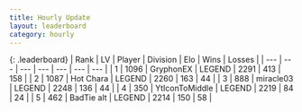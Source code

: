 ```yaml
---
title: Hourly Update
layout: leaderboard
category: hourly
---
```


{: .leaderboard}
| Rank | LV | Player | Division | Elo | Wins | Losses |
| --- | --- | --- | --- | --- | --- | --- |
| <span data-change="0">1</span> | 1096 | <span title="ID: 315148">GryphonEX</span> | LEGEND | <span data-change="8">2291</span> | <span data-change="1">413</span> | <span data-change="0">158</span> |
| <span data-change="0">2</span> | 1087 | <span title="ID: 417840">Hot Chara</span> | LEGEND | <span data-change="0">2260</span> | <span data-change="0">163</span> | <span data-change="0">44</span> |
| <span data-change="0">3</span> | 888 | <span title="ID: 416373">miracle03</span> | LEGEND | <span data-change="0">2248</span> | <span data-change="0">136</span> | <span data-change="0">44</span> |
| <span data-change="1">4</span> | 350 | <span title="ID: 108623">YtIconToMiddle</span> | LEGEND | <span data-change="4">2219</span> | <span data-change="1">84</span> | <span data-change="0">24</span> |
| <span data-change="-1">5</span> | 462 | <span title="ID: 382502">BadTie alt</span> | LEGEND | <span data-change="-8">2214</span> | <span data-change="0">150</span> | <span data-change="1">58</span> |